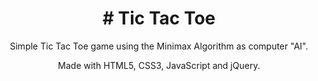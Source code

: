 <h1 align="center"># Tic Tac Toe</h1>

<p align="center">Simple Tic Tac Toe game using the Minimax Algorithm as computer "AI".</p>
<p align="center">Made with HTML5, CSS3, JavaScript and jQuery.</p>

